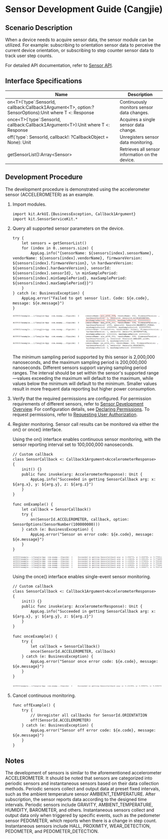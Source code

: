 # Sensor Development Guide (Cangjie)

## Scenario Description

When a device needs to acquire sensor data, the sensor module can be utilized. For example: subscribing to orientation sensor data to perceive the current device orientation, or subscribing to step counter sensor data to track user step counts.

For detailed API documentation, refer to [Sensor API](../../../../API_Reference/source_en/apis/SensorServiceKit/cj-apis-sensor.md).

## Interface Specifications

| Name | Description |
| -------- | -------- |
| on\<T>(\`type\`:SensorId, callback:Callback1Argument\<T>, option:?SensorOptions):Unit where T <: Response | Continuously monitors sensor data changes. |
| once\<T>(\`type\`:SensorId, callback:Callback1Argument\<T>):Unit where T <: Response | Acquires a single sensor data change. |
| off(\`type\`: SensorId, callback!: ?CallbackObject = None): Unit | Unregisters sensor data monitoring. |
| getSensorList():Array\<Sensor> | Retrieves all sensor information on the device. |

## Development Procedure

The development procedure is demonstrated using the accelerometer sensor (ACCELEROMETER) as an example.

1. Import modules.

    <!-- compile -->

    ```cangjie
    import kit.ArkUI.{BusinessException, Callback1Argument}
    import kit.SensorServiceKit.*
    ```

2. Query all supported sensor parameters on the device.

    <!-- compile -->

    ```cangjie
    try {
        let sensors = getSensorList()
        for (index in 0..sensors.size) {
            AppLog.info("{sensorName: ${sensors[index].sensorName}, vendorName: ${sensors[index].vendorName}, firmwareVersion: ${sensors[index].firmwareVersion}, \n hardwareVersion: ${sensors[index].hardwareVersion}, sensorId: ${sensors[index].sensorId}, \n minSamplePeriod: ${sensors[index].minSamplePeriod}, maxSamplePeriod: ${sensors[index].maxSamplePeriod}}")
        }
    } catch (e: BusinessException) {
        AppLog.error("Failed to get sensor list. Code: ${e.code}, message: ${e.message}")
    }
    ```

    ![sensor-list](figures/sensor-list.png)

    The minimum sampling period supported by this sensor is 2,000,000 nanoseconds, and the maximum sampling period is 200,000,000 nanoseconds. Different sensors support varying sampling period ranges. The interval should be set within the sensor's supported range—values exceeding the maximum will default to the maximum, while values below the minimum will default to the minimum. Smaller values result in more frequent data reporting but higher power consumption.

3. Verify that the required permissions are configured. For permission requirements of different sensors, refer to [Sensor Development Overview](./cj-sensor-overview.md#constraints-and-limitations). For configuration details, see [Declaring Permissions](../../security/AccessToken/cj-declare-permissions.md). To request permissions, refer to [Requesting User Authorization](../../security/AccessToken/cj-request-user-authorization.md).

4. Register monitoring. Sensor call results can be monitored via either the on() or once() interface.

   Using the on() interface enables continuous sensor monitoring, with the sensor reporting interval set to 100,000,000 nanoseconds.

    <!-- compile -->

    ```cangjie
    // Custom callback
    class SensorCallback <: Callback1Argument<AccelerometerResponse>
    {
        init() {}
        public func invoke(arg: AccelerometerResponse): Unit {
            AppLog.info("Succeeded in getting SensorCallback arg: x: ${arg.x}, y: ${arg.y}, z: ${arg.z}")
        }
    }

    func onExample() {
        let callback = SensorCallback()
        try {
            on(SensorId.ACCELEROMETER, callback, option: SensorOptions(SensorNumber(100000000)))
        } catch (e: BusinessException) {
            AppLog.error("Sensor on error code: ${e.code}, message: ${e.message}")
        }
    }
    ```

    ![sensor-on](figures/sensor-on.png)

   Using the once() interface enables single-event sensor monitoring.

    <!-- compile -->

    ```cangjie
    // Custom callback
    class SensorCallback <: Callback1Argument<AccelerometerResponse>
    {
        init() {}
        public func invoke(arg: AccelerometerResponse): Unit {
            AppLog.info("Succeeded in getting SensorCallback arg: x: ${arg.x}, y: ${arg.y}, z: ${arg.z}")
        }
    }

    func onceExample() {
        try {
            let callback = SensorCallback()
            once(SensorId.ACCELEROMETER, callback)
        } catch (e: BusinessException) {
            AppLog.error("Sensor once error code: ${e.code}, message: ${e.message}")
        }
    }
    ```

    ![sensor-once](figures/sensor-once.png)

5. Cancel continuous monitoring.

    <!-- compile -->

    ```cangjie
    func offExample() {
        try {
            // Unregister all callbacks for SensorId.ORIENTATION
            off(SensorId.ACCELEROMETER)
        } catch (e: BusinessException) {
            AppLog.error("Sensor off error code: ${e.code}, message: ${e.message}")
        }
    }
    ```

## Notes

The development of sensors is similar to the aforementioned accelerometer ACCELEROMETER. It should be noted that sensors are categorized into periodic sensors and instantaneous sensors based on their data collection methods. Periodic sensors collect and output data at preset fixed intervals, such as the ambient temperature sensor AMBIENT_TEMPERATURE. After subscription, the sensor reports data according to the designed time intervals. Periodic sensors include GRAVITY, AMBIENT_TEMPERATURE, HUMIDITY, BAROMETER, and others. Instantaneous sensors collect and output data only when triggered by specific events, such as the pedometer sensor PEDOMETER, which reports when there is a change in step count. Instantaneous sensors include HALL, PROXIMITY, WEAR_DETECTION, PEDOMETER, and PEDOMETER_DETECTION.
